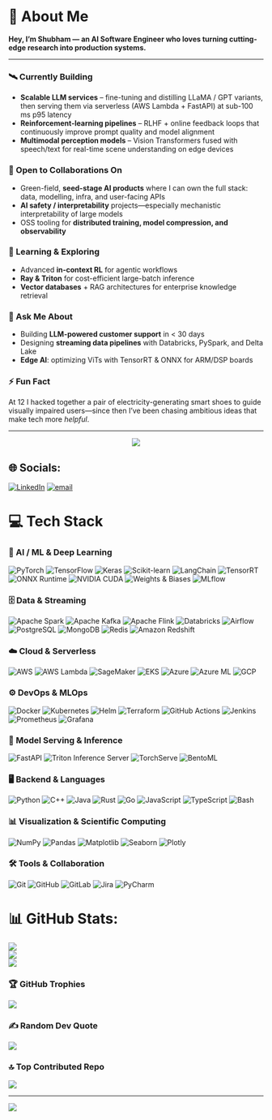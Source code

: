# 🚀 About Me

**Hey, I’m Shubham — an AI Software Engineer who loves turning cutting-edge research into production systems.**

---

### 🛰️ Currently Building
- **Scalable LLM services** – fine-tuning and distilling LLaMA / GPT variants, then serving them via serverless (AWS Lambda + FastAPI) at sub-100 ms p95 latency  
- **Reinforcement-learning pipelines** – RLHF + online feedback loops that continuously improve prompt quality and model alignment  
- **Multimodal perception models** – Vision Transformers fused with speech/text for real-time scene understanding on edge devices  

### 🤝 Open to Collaborations On
- Green-field, **seed-stage AI products** where I can own the full stack: data, modelling, infra, and user-facing APIs  
- **AI safety / interpretability** projects—especially mechanistic interpretability of large models  
- OSS tooling for **distributed training, model compression, and observability**

### 🌱 Learning & Exploring
- Advanced **in-context RL** for agentic workflows  
- **Ray & Triton** for cost-efficient large-batch inference  
- **Vector databases** + RAG architectures for enterprise knowledge retrieval  

### 💬 Ask Me About
- Building **LLM-powered customer support** in < 30 days  
- Designing **streaming data pipelines** with Databricks, PySpark, and Delta Lake  
- **Edge AI**: optimizing ViTs with TensorRT & ONNX for ARM/DSP boards  

### ⚡ Fun Fact
At 12 I hacked together a pair of electricity-generating smart shoes to guide visually impaired users—since then I’ve been chasing ambitious ideas that make tech more *helpful*.

---

<p align="center">
  <img src="https://skillicons.dev/icons?i=python,cpp,java,javascript,aws,pytorch,tensorflow,docker,kubernetes,fastapi,git,githubactions&perline=6"/>
</p>


## 🌐 Socials:
[![LinkedIn](https://img.shields.io/badge/LinkedIn-%230077B5.svg?logo=linkedin&logoColor=white)](https://linkedin.com/in/https://www.linkedin.com/in/shubhamsbhatt/) [![email](https://img.shields.io/badge/Email-D14836?logo=gmail&logoColor=white)](mailto:sssbhatt01@gmail.com) 


# 💻 Tech Stack

### 🧠 AI / ML & Deep Learning
![PyTorch](https://img.shields.io/badge/PyTorch-%23EE4C2C.svg?style=for-the-badge&logo=pytorch&logoColor=white)
![TensorFlow](https://img.shields.io/badge/TensorFlow-%23FF6F00.svg?style=for-the-badge&logo=TensorFlow&logoColor=white)
![Keras](https://img.shields.io/badge/Keras-%23D00000.svg?style=for-the-badge&logo=Keras&logoColor=white)
![Scikit-learn](https://img.shields.io/badge/Scikit--learn-%23F7931E.svg?style=for-the-badge&logo=scikit-learn&logoColor=white)
![LangChain](https://img.shields.io/badge/LangChain-%2336cfc9.svg?style=for-the-badge)
![TensorRT](https://img.shields.io/badge/TensorRT-%2300B140.svg?style=for-the-badge&logo=nvidia&logoColor=white)
![ONNX Runtime](https://img.shields.io/badge/ONNX-%230087C4.svg?style=for-the-badge&logo=onnx&logoColor=white)
![NVIDIA CUDA](https://img.shields.io/badge/CUDA-%2300B140.svg?style=for-the-badge&logo=nvidia&logoColor=white)
![Weights & Biases](https://img.shields.io/badge/W&B-%23FFBE00.svg?style=for-the-badge&logo=WeightsAndBiases&logoColor=black)
![MLflow](https://img.shields.io/badge/MLflow-%23d9ead3.svg?style=for-the-badge&logo=numpy&logoColor=blue)

### 🗄️ Data & Streaming
![Apache Spark](https://img.shields.io/badge/Spark-%23E25A1C.svg?style=for-the-badge&logo=apachespark&logoColor=white)
![Apache Kafka](https://img.shields.io/badge/Kafka-%230052CC.svg?style=for-the-badge&logo=apachekafka&logoColor=white)
![Apache Flink](https://img.shields.io/badge/Flink-%23E6526F.svg?style=for-the-badge&logo=apacheflink&logoColor=white)
![Databricks](https://img.shields.io/badge/Databricks-%23FF3621.svg?style=for-the-badge&logo=databricks&logoColor=white)
![Airflow](https://img.shields.io/badge/Airflow-%23017cee.svg?style=for-the-badge&logo=apacheairflow&logoColor=white)
![PostgreSQL](https://img.shields.io/badge/Postgres-%234169E1.svg?style=for-the-badge&logo=postgresql&logoColor=white)
![MongoDB](https://img.shields.io/badge/MongoDB-%234ea94b.svg?style=for-the-badge&logo=mongodb&logoColor=white)
![Redis](https://img.shields.io/badge/Redis-%23DC382D.svg?style=for-the-badge&logo=redis&logoColor=white)
![Amazon Redshift](https://img.shields.io/badge/Redshift-%23D00060.svg?style=for-the-badge&logo=amazonaws&logoColor=white)

### ☁️ Cloud & Serverless
![AWS](https://img.shields.io/badge/AWS-%23FF9900.svg?style=for-the-badge&logo=amazonaws&logoColor=white)
![AWS Lambda](https://img.shields.io/badge/Lambda-%23FF9900.svg?style=for-the-badge&logo=awslambda&logoColor=white)
![SageMaker](https://img.shields.io/badge/SageMaker-%23232F3E.svg?style=for-the-badge&logo=amazonaws&logoColor=white)
![EKS](https://img.shields.io/badge/EKS-%23232F3E.svg?style=for-the-badge&logo=amazonaws&logoColor=white)
![Azure](https://img.shields.io/badge/Azure-%230072C6.svg?style=for-the-badge&logo=microsoftazure&logoColor=white)
![Azure ML](https://img.shields.io/badge/Azure%20ML-%230072C6.svg?style=for-the-badge&logo=microsoftazure&logoColor=white)
![GCP](https://img.shields.io/badge/GCP-%234285F4.svg?style=for-the-badge&logo=googlecloud&logoColor=white)

### ⚙️ DevOps & MLOps
![Docker](https://img.shields.io/badge/Docker-%230db7ed.svg?style=for-the-badge&logo=docker&logoColor=white)
![Kubernetes](https://img.shields.io/badge/Kubernetes-%23326ce5.svg?style=for-the-badge&logo=Kubernetes&logoColor=white)
![Helm](https://img.shields.io/badge/Helm-%23000C80.svg?style=for-the-badge&logo=helm&logoColor=white)
![Terraform](https://img.shields.io/badge/Terraform-%235835CC.svg?style=for-the-badge&logo=terraform&logoColor=white)
![GitHub Actions](https://img.shields.io/badge/GitHub%20Actions-%232671E5.svg?style=for-the-badge&logo=githubactions&logoColor=white)
![Jenkins](https://img.shields.io/badge/Jenkins-%23D24939.svg?style=for-the-badge&logo=Jenkins&logoColor=white)
![Prometheus](https://img.shields.io/badge/Prometheus-%23E6522C.svg?style=for-the-badge&logo=prometheus&logoColor=white)
![Grafana](https://img.shields.io/badge/Grafana-%23F46800.svg?style=for-the-badge&logo=grafana&logoColor=white)

### 🔌 Model Serving & Inference
![FastAPI](https://img.shields.io/badge/FastAPI-%2300C7B7.svg?style=for-the-badge&logo=fastapi&logoColor=white)
![Triton Inference Server](https://img.shields.io/badge/Triton-IS-%2300B140.svg?style=for-the-badge&logo=nvidia&logoColor=white)
![TorchServe](https://img.shields.io/badge/TorchServe-%23EE4C2C.svg?style=for-the-badge&logo=pytorch&logoColor=white)
![BentoML](https://img.shields.io/badge/BentoML-%23F38B00.svg?style=for-the-badge)

### 🖥️ Backend & Languages
![Python](https://img.shields.io/badge/Python-%233776AB.svg?style=for-the-badge&logo=python&logoColor=white)
![C++](https://img.shields.io/badge/C++-%2300599C.svg?style=for-the-badge&logo=c%2B%2B&logoColor=white)
![Java](https://img.shields.io/badge/Java-%23ED8B00.svg?style=for-the-badge&logo=openjdk&logoColor=white)
![Rust](https://img.shields.io/badge/Rust-%23000000.svg?style=for-the-badge&logo=rust&logoColor=white)
![Go](https://img.shields.io/badge/Go-%2300ADD8.svg?style=for-the-badge&logo=go&logoColor=white)
![JavaScript](https://img.shields.io/badge/JS-%23F7DF1E.svg?style=for-the-badge&logo=javascript&logoColor=black)
![TypeScript](https://img.shields.io/badge/TS-%23007ACC.svg?style=for-the-badge&logo=typescript&logoColor=white)
![Bash](https://img.shields.io/badge/Bash-%234EAA25.svg?style=for-the-badge&logo=gnubash&logoColor=white)

### 📊 Visualization & Scientific Computing
![NumPy](https://img.shields.io/badge/NumPy-%23013243.svg?style=for-the-badge&logo=numpy&logoColor=white)
![Pandas](https://img.shields.io/badge/Pandas-%23150458.svg?style=for-the-badge&logo=pandas&logoColor=white)
![Matplotlib](https://img.shields.io/badge/Matplotlib-%23ffffff.svg?style=for-the-badge&logo=Matplotlib&logoColor=black)
![Seaborn](https://img.shields.io/badge/Seaborn-%23000000.svg?style=for-the-badge&logo=python&logoColor=white)
![Plotly](https://img.shields.io/badge/Plotly-%233F4F75.svg?style=for-the-badge&logo=plotly&logoColor=white)

### 🛠️ Tools & Collaboration
![Git](https://img.shields.io/badge/Git-%23F05033.svg?style=for-the-badge&logo=git&logoColor=white)
![GitHub](https://img.shields.io/badge/GitHub-%23121011.svg?style=for-the-badge&logo=github&logoColor=white)
![GitLab](https://img.shields.io/badge/GitLab-%23FC6D26.svg?style=for-the-badge&logo=gitlab&logoColor=white)
![Jira](https://img.shields.io/badge/Jira-%230A0FFF.svg?style=for-the-badge&logo=jira&logoColor=white)
![PyCharm](https://img.shields.io/badge/PyCharm-%23000000.svg?style=for-the-badge&logo=pycharm&logoColor=white)





# 📊 GitHub Stats:
![](https://github-readme-stats.vercel.app/api?username=Shubham-S-Bhatt&theme=dark&hide_border=false&include_all_commits=true&count_private=true)<br/>
![](https://nirzak-streak-stats.vercel.app/?user=Shubham-S-Bhatt&theme=dark&hide_border=false)<br/>
![](https://github-readme-stats.vercel.app/api/top-langs/?username=Shubham-S-Bhatt&theme=dark&hide_border=false&include_all_commits=true&count_private=true&layout=compact)

### 🏆 GitHub Trophies
![](https://github-profile-trophy.vercel.app/?username=Shubham-S-Bhatt&theme=radical&no-frame=false&no-bg=true&margin-w=4)

### ✍️ Random Dev Quote
![](https://quotes-github-readme.vercel.app/api?type=horizontal&theme=radical)

### 🔝 Top Contributed Repo
![](https://github-contributor-stats.vercel.app/api?username=Shubham-S-Bhatt&limit=5&theme=dark&combine_all_yearly_contributions=true)

---
[![](https://visitcount.itsvg.in/api?id=Shubham-S-Bhatt&icon=0&color=1)](https://visitcount.itsvg.in)

<!-- Proudly created with GPRM ( https://gprm.itsvg.in ) -->
